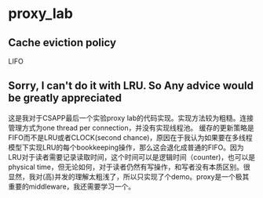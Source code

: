 # proxy_lab
## Cache eviction policy

LIFO

## Sorry, I can't do it with LRU. So Any advice would be greatly appreciated

这是我对于CSAPP最后一个实验proxy lab的代码实现。实现方法较为粗糙。连接管理方式为one thread per connection，并没有实现线程池。
缓存的更新策略是FIFO而不是LRU或者CLOCK(second chance)，原因在于我认为如果要在多线程模型下实现LRU的每个bookkeeping操作，那么这会退化成普通的FIFO。因为LRU对于读者需要记录读取时间，这个时间可以是逻辑时间（counter)，也可以是physical time，但无论如何，对于读者仍然有写操作，和写者没有本质区别。很显然，我对(高)并发的理解太粗浅了，所以只实现了个demo。proxy是一个极其重要的middleware，我还需要学习一个。
